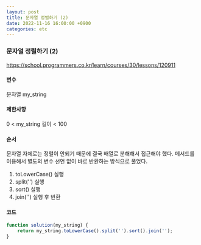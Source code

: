 ```yaml
---
layout: post
title: 문자열 정렬하기 (2)
date: 2022-11-16 16:00:00 +0900
categories: etc
---
```

### 문자열 정렬하기 (2)    
https://school.programmers.co.kr/learn/courses/30/lessons/120911    
    
#### 변수    
문자열 my_string    
    
#### 제한사항    
0 < my_string 길이 < 100    
    
#### 순서    
문자열 자체로는 정렬이 안되기 때문에 결국 배열로 분해해서 접근해야 했다. 메서드를 이용해서 별도의 변수 선언 없이 바로 반환하는 방식으로 풀었다.    
1. toLowerCase() 실행    
2. split('') 실행    
3. sort() 실행    
4. join('') 실행 후 반환    
    
#### 코드    
```JavaScript
function solution(my_string) {
    return my_string.toLowerCase().split('').sort().join('');
}
```
